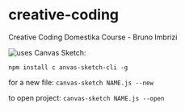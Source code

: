 # creative-coding
Creative Coding Domestika Course - Bruno Imbrizi

![uses Canvas Sketch:](https://www.npmjs.com/package/canvas-sketch)

`npm install c
anvas-sketch-cli -g`

for a new file:
`canvas-sketch NAME.js --new`

to open project:
`canvas-sketch NAME.js --open`

